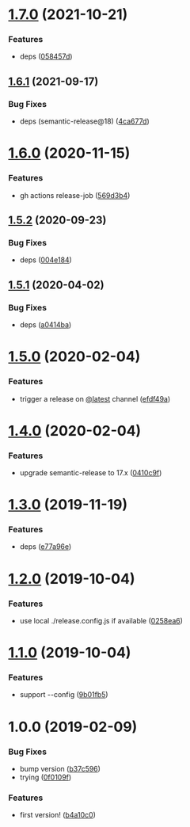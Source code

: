 # [1.7.0](https://github.com/NaturalCycles/semantic-release/compare/v1.6.1...v1.7.0) (2021-10-21)


### Features

* deps ([058457d](https://github.com/NaturalCycles/semantic-release/commit/058457da18df48eb13f9f6fbb20e6c3f0e774349))

## [1.6.1](https://github.com/NaturalCycles/semantic-release/compare/v1.6.0...v1.6.1) (2021-09-17)


### Bug Fixes

* deps (semantic-release@18) ([4ca677d](https://github.com/NaturalCycles/semantic-release/commit/4ca677d66903bc01e251e6fb64c89ee088aaf67c))

# [1.6.0](https://github.com/NaturalCycles/semantic-release/compare/v1.5.2...v1.6.0) (2020-11-15)


### Features

* gh actions release-job ([569d3b4](https://github.com/NaturalCycles/semantic-release/commit/569d3b474e25aab9676d069072e7ba559fa51ee5))

## [1.5.2](https://github.com/NaturalCycles/semantic-release/compare/v1.5.1...v1.5.2) (2020-09-23)


### Bug Fixes

* deps ([004e184](https://github.com/NaturalCycles/semantic-release/commit/004e18441edcb38a9967550af8290875657c233e))

## [1.5.1](https://github.com/NaturalCycles/semantic-release/compare/v1.5.0...v1.5.1) (2020-04-02)


### Bug Fixes

* deps ([a0414ba](https://github.com/NaturalCycles/semantic-release/commit/a0414ba86396342ebc70d5cce5be4d4f0cacc3a5))

# [1.5.0](https://github.com/NaturalCycles/semantic-release/compare/v1.4.0...v1.5.0) (2020-02-04)


### Features

* trigger a release on [@latest](https://github.com/latest) channel ([efdf49a](https://github.com/NaturalCycles/semantic-release/commit/efdf49a3dcd8f7fc815d75ccbf41fd7360060944))

# [1.4.0](https://github.com/NaturalCycles/semantic-release/compare/v1.3.0...v1.4.0) (2020-02-04)


### Features

* upgrade semantic-release to 17.x ([0410c9f](https://github.com/NaturalCycles/semantic-release/commit/0410c9fc9f22c0770742f8e15244ed896aeb9a4f))

# [1.3.0](https://github.com/NaturalCycles/semantic-release/compare/v1.2.0...v1.3.0) (2019-11-19)


### Features

* deps ([e77a96e](https://github.com/NaturalCycles/semantic-release/commit/e77a96e70aecf1d7408fc95fa74d83131a5d649a))

# [1.2.0](https://github.com/NaturalCycles/semantic-release/compare/v1.1.0...v1.2.0) (2019-10-04)


### Features

* use local ./release.config.js if available ([0258ea6](https://github.com/NaturalCycles/semantic-release/commit/0258ea6))

# [1.1.0](https://github.com/NaturalCycles/semantic-release/compare/v1.0.0...v1.1.0) (2019-10-04)


### Features

* support --config ([9b01fb5](https://github.com/NaturalCycles/semantic-release/commit/9b01fb5))

# 1.0.0 (2019-02-09)


### Bug Fixes

* bump version ([b37c596](https://github.com/NaturalCycles/semantic-release/commit/b37c596))
* trying ([0f0109f](https://github.com/NaturalCycles/semantic-release/commit/0f0109f))


### Features

* first version! ([b4a10c0](https://github.com/NaturalCycles/semantic-release/commit/b4a10c0))
